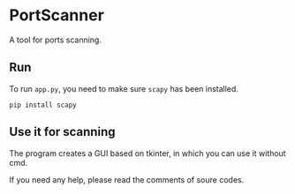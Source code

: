 # PortScanner
A tool for ports scanning.

## Run
To run `app.py`, you need to make sure `scapy` has been installed.
```
pip install scapy
```

## Use it for scanning
The program creates a GUI based on tkinter, in which you can use it without cmd.

If you need any help, please read the comments of soure codes.